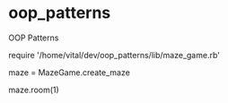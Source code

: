 # oop_patterns
OOP Patterns

require '/home/vital/dev/oop_patterns/lib/maze_game.rb'

maze = MazeGame.create_maze

maze.room(1)